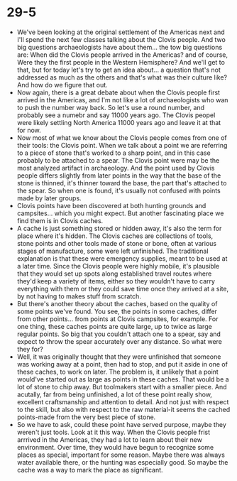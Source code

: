 # 29-5

+ We've been looking at the original settlement of the Americas next and I'll spend the next few classes talking about the Clovis people. And two big questions archaeologists have about them... the tow big questions are: When did the Clovis people arrived in the Americas? and of course, Were they the first people in the Western Hemisphere? And we'll get to that, but for today let's try to get an idea about... a question that's not addressed as much as the others and that's what was their culture like? And how do we figure that out.
+ Now again, there is a great debate about when the Clovis people first arrived in the Americas, and I'm not like a lot of archaeologists who wan to push the number way back. So let's use a round number, and probably see a numebr and say 11000 years ago. The Clovis peopel were likely settling North America 11000 years ago and leave it at that for now.
+ Now most of what we know about the Clovis people comes from one of their tools: the Clovis point. When we talk about a point we are referring to a piece of stone that's worked to a sharp point, and in this case probably to be attached to a spear. The Clovis point were may be the most analyzed artifact in archaeology. And the point used by Clovis people differs slightly from later points in the way that the base of the stone is thinned, it's thinner toward the base, the part that's attached to the spear. So when one is found, it's usually not confused with points made by later groups. 
+ Clovis points have been discovered at both hunting grounds and campsites... which you might expect. But another fascinating place we find them is in Clovis caches.
+ A cache is just something stored or hidden away, it's also the term for place where it's hidden. The Clovis caches are collections of tools, stone points and other tools made of stone or bone, often at various stages of manufacture, some were left unfinished. The traditional explanation is that these were emergency supplies, meant to be used at a later time. Since the Clovis people were highly mobile, it's plausible that they would set up spots along established travel routes where they'd keep a variety of items, either so they wouldn't have to carry everything with them or they could save time once they arrived at a site, by not having to makes stuff from scratch.
+ But there's another theory about the caches, based on the quality of some points we've found. You see, the points in some caches, differ from other points... from points at Clovis campsites, for example. For one thing, these caches points are quite large, up to twice as large regular points. So big that you couldn't attach one to a spear, say and expect to throw the spear accurately over any distance. So what were they for?
+ Well, it was originally thought that they were unfinished that someone was working away at a point, then had to stop, and put it aside in one of these caches, to work on later. The problem is, it unlikely that a point would've started out as large as points in these caches. That would be a lot of stone to chip away. But toolmakers start with a smaller piece. And acutally, far from being unfinished, a lot of these point really show, excellent craftsmanship and attention to detail. And not just with respect to the skill, but also with respect to the raw material-it seems the cached points-made from the very best piece of stone. 
+ So we have to ask, could these point have served purpose, maybe they weren't just tools. Look at it this way. When the Clovis people frist arrrived in the Americas, they had a lot to learn about their new environment. Over time, they would have begun to recognize some places as special, important for some reason. Maybe there was always water available there, or the hunting was especially good. So maybe the cache was a way to mark the place as significant.